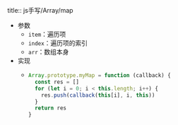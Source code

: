 title:: js手写/Array/map

- 参数
	- `item`：遍历项
	- `index`：遍历项的索引
	- `arr`：数组本身
- 实现
	- ```js
	  Array.prototype.myMap = function (callback) {
	    const res = []
	    for (let i = 0; i < this.length; i++) {
	      res.push(callback(this[i], i, this))
	    }
	    return res
	  }
	  ```